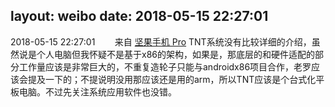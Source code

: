 layout: weibo
date: 2018-05-15 22:27:01
---
2018-05-15 22:27:01  &nbsp;&nbsp;&nbsp;&nbsp;&nbsp;&nbsp; 来自 <a href="http://app.weibo.com/t/feed/Z4AgP" rel="nofollow">坚果手机 Pro</a>
TNT系统没有比较详细的介绍，虽然说是个人电脑但我怀疑不是基于x86的架构，如果是，那底层的和硬件适配的部分工作量应该是非常巨大的，不重复造轮子只能与androidx86项目合作，老罗应该会提及一下的；不提说明没用那应该还是用的arm，所以TNT应该是个台式化平板电脑。不过先关注系统应用软件也没错。 ​​​
